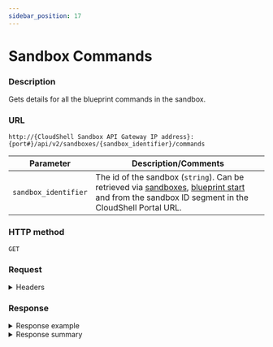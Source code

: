 ```yaml
---
sidebar_position: 17
---
```



# Sandbox Commands

### Description

Gets details for all the blueprint commands in the sandbox.

### URL

`http://{CloudShell Sandbox API Gateway IP address}:{port#}/api/v2/sandboxes/{sandbox_identifier}/commands`

| Parameter | Description/Comments |
| --- | --- |
| `sandbox_identifier` | The id of the sandbox (`string`). Can be retrieved via [sandboxes](./sandboxes.md), [blueprint start](./blueprint-start.md) and from the sandbox ID segment in the CloudShell Portal URL. |

### HTTP method

`GET`

### Request

<details>
<summary>Headers</summary>

Example header format for the `sandbox commands` method:

`Authorization: Basic <authorization token returned from the login method>`

`Content-Type: application/json`

</details>

### Response

<details>
<summary>Response example</summary>

The `sandbox commands` method returns details about the blueprint commands in a particular sandbox and the actions that can be performed on each command.

```javascript
[
   {
      "name":"my_command",
      "description":"",
      "params":[
         {
            "name":"param1",
            "description":"",
            "type":"numeric""possible values":[
               
            ],
            "default value":"""mandatory":false
         }
      ]"executions":[
         {
            "id":"0daead01-8e57-4064-81d4-84911effa911",
            "status":"Pending",
            "supports_Cancelation":"false",
            "_links":{
               
            }
         }
      ],
      "_links":{
         "self":{
            "href":"/sandboxes/0daead01-8e57-4064-81d4-84911effa000/commands/my-command",
            "method":"GET"
         },
         "start":{
            "href":"/sandboxes/0daead01-8e57-4064-81d4-84911effa000/commands/my-command/start",
            "method":"POST"
         }
      }
   }
[
```
</details>

<details>
<summary>Response summary</summary>

The response output properties of the `sandbox commands` method are described in the following table.

| Property | Sub Property | Description/Comments |
| --- | --- | --- |
| `name` |   | The name of the command. `(string)` |
| `description` |   | A short description of the command. `(string)` |
| `params` |   | The parameters needed for the command execution. `(array)` |
|   | `name` | The parameter name. `(string)` |
|   | `description` | The parameter description. `(string)` |
|   | `type` | The parameter type ("string", "numeric", or "lookup"). `(string)` |
|   | `possible values` | All the possible values for this parameter. `(array)` |
|   | `default value` | The default value of the parameter. `(string)` |
|   | `mandatory` | Whether or not the parameter is mandatory for the command execution. `(bool)` |
| `executions` |   | The execution history for this command. `(array)` |
|   | `id` | The ID of the execution. `(string)` |
|   | `status` | The current status of the command execution ("pending", "running", "stopping", "canceled", `(string)` |
|   | `supports_cancellation` | Whether or not stopping the execution before it is completed is supported. `(bool)` |
|   | `_links` | The actions that can be performed on the execution (Get execution details, Delete execution) |
| `_links` |   | The actions that can be performed on a sandbox's blueprint command in the user's domain: |
|   | `self` | Provides a link to get a command's details via a `GET` request. |
|   | `start` | Provides a link to get start a command's execution via a `POST` request. |

</details>